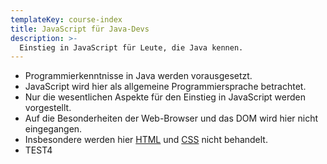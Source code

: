 ```yaml
---
templateKey: course-index
title: JavaScript für Java-Devs
description: >-
  Einstieg in JavaScript für Leute, die Java kennen.
---
```


- Programmierkenntnisse in Java werden vorausgesetzt.
- JavaScript wird hier als allgemeine Programmiersprache betrachtet.
- Nur die wesentlichen Aspekte für den Einstieg in JavaScript werden vorgestellt.
- Auf die Besonderheiten der Web-Browser und das DOM wird hier nicht eingegangen.
- Insbesondere werden hier [HTML](/html-kompakt) und [CSS](/css-kompakt) nicht behandelt.
- TEST4
